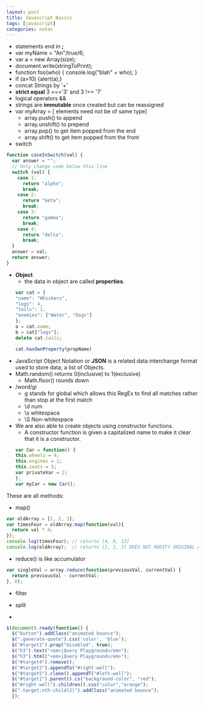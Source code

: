 ```yaml
---
layout: post
title: Javascript Basics
tags: [javascript]
categories: notes
--- 
```

- statements end in **;**
- var myName = "An"/true/6; 
- var a = new Array(size); 
- document.write(stringToPrint);   
- function foo(who) {
    console.log("blah" + who);
}
- if (a>10) {alert(a);}
- concat Strings by '+'
- **strict equal** 3 ==='3' and 3 !== '7'
- logical operators &&
- strings are **immutable** once created but can be reassigned
- var myArray = [ elements need not be of same type]
    - array.push() to append
    - array.unshift() to prepend
    - array.pop() to get item popped from the end
    - array.shift() to get item popped from the front
- switch 
``` Javascript
function caseInSwitch(val) {
  var answer = "";
  // Only change code below this line
  switch (val) {
    case 1:
      return "alpha";
      break;
    case 2:
      return "beta";
      break;
    case 3:
      return "gamma";
      break;
    case 4:
      return "delta";
      break;
  }
  answer = val;
  return answer;  
}
```
- **Object** 
    - the data in object are called **properties**.
    ```Javascript
    var cat = {
  "name": "Whiskers",
  "legs": 4,
  "tails": 1,
  "enemies": ["Water", "Dogs"]
    };
    a = cat.name;
    b = cat["legs"];
    delete cat.tails;

    cat.hasOwnProperty(propName)
    ```
- JavaScript Object Notation or **JSON** is a related data interchange format used to store data, a list of Objects.
- Math.random() returns 0(inclusive) to 1(exclusive)
  - Math.floor() rounds down 
- /word/gi 
  - g stands for global which allows this RegEx to find all matches rather than stop at the first match
  - \d num
  - \s whitespace
  - \S Non-whitespace
- We are also able to create objects using constructor functions.
  - A constructor function is given a capitalized name to make it clear that it is a constructor.
  ```Javascript
  var Car = function() {
  this.wheels = 4;
  this.engines = 1;
  this.seats = 5;
  var privateVar = 2;
  };
  var myCar = new Car();
  ```
These are all methods:
- map()
```Javascript
var oldArray = [1, 2, 3];
var timesFour = oldArray.map(function(val){
  return val * 4;
});
console.log(timesFour); // returns [4, 8, 12]
console.log(oldArray);  // returns [1, 2, 3] DOES NOT MODIFY ORIGINAL ARRAY
```
- reduce() is like accumulator
```Javascript
var singleVal = array.reduce(function(previousVal, currentVal) {
  return previousVal - currentVal;
}, 0);
```
- filter
- split

- 
```Javascript
$(document).ready(function() {
  $("button").addClass("animated bounce");
  $(".generate-quote").css('color', 'blue');
  $("#target1").prop("disabled", true);
  $("h3").text("<em>jQuery Playground</em>");
  $("h3").html("<em>jQuery Playground</em>");
  $("#target4").remove();
  $("#target2").appendTo("#right-well");
  $("#target5").clone().appendT("#left-well");
  $("#target1").parent().cs("background-color", "red");
  $("#right-well").children().css("color","orange");
  $(".target:nth-child(2)").addClass("animated bounce"); 
  });
```